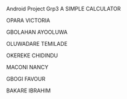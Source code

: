 Android Project Grp3
A SIMPLE CALCULATOR

OPARA VICTORIA

GBOLAHAN AYOOLUWA 

OLUWADARE TEMILADE

OKEREKE CHIDINDU

MACONI NANCY

GBOGI FAVOUR

BAKARE IBRAHIM 
